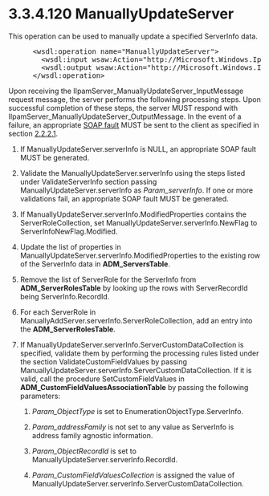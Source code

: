 <html dir="LTR" xmlns:mshelp="http://msdn.microsoft.com/mshelp" xmlns:ddue="http://ddue.schemas.microsoft.com/authoring/2003/5" xmlns:xlink="http://www.w3.org/1999/xlink" xmlns:tool="http://www.microsoft.com/tooltip">
 <body>
 <div id="header">
 <h1 class="heading">3.3.4.120 ManuallyUpdateServer</h1>
 </div>
 <div id="mainSection">
 <div id="mainBody">
 <div id="allHistory" class="saveHistory"></div>
 <div id="sectionSection0" class="section" name="collapseableSection">
 

<p>This operation can be used to manually update a specified
ServerInfo data.</p>

<dl>
<dd>
<div><pre> &lt;wsdl:operation name=&quot;ManuallyUpdateServer&quot;&gt;
   &lt;wsdl:input wsaw:Action=&quot;http://Microsoft.Windows.Ipam/IIpamServer/ManuallyUpdateServer&quot; message=&quot;ipam:IIpamServer_ManuallyUpdateServer_InputMessage&quot; /&gt;
   &lt;wsdl:output wsaw:Action=&quot;http://Microsoft.Windows.Ipam/IIpamServer/ManuallyUpdateServerResponse&quot; message=&quot;ipam:IIpamServer_ManuallyUpdateServer_OutputMessage&quot; /&gt;
 &lt;/wsdl:operation&gt;
</pre></div>
</dd></dl>

<p>Upon receiving the
IIpamServer_ManuallyUpdateServer_InputMessage request message, the server
performs the following processing steps. Upon successful completion of these steps,
the server MUST respond with IIpamServer_ManuallyUpdateServer_OutputMessage. In
the event of a failure, an appropriate <a href="21b4a631-8f28-420f-822f-c5f879d5046e.md#gt_ec8728a8-1a75-426f-8767-aa1932c7c19f">SOAP fault</a> MUST be sent to
the client as specified in section <a href="a90ad88d-2468-4ac1-bbb9-8f921d15bbc8.md">2.2.2.1</a>.</p>

<ol><li><p><span> </span>If
ManuallyUpdateServer.serverInfo is NULL, an appropriate SOAP fault MUST be
generated.</p>

</li><li><p><span> </span>Validate the
ManuallyUpdateServer.serverInfo using the steps listed under ValidateServerInfo
section passing ManuallyUpdateServer.serverInfo as <i>Param_serverInfo</i>. If
one or more validations fail, an appropriate SOAP fault MUST be generated.</p>

</li><li><p><span> </span>If
ManuallyUpdateServer.serverInfo.ModifiedProperties contains the
ServerRoleCollection, set ManuallyUpdateServer.serverInfo.NewFlag to
ServerInfoNewFlag.Modified.</p>

</li><li><p><span> </span>Update the list
of properties in ManuallyUpdateServer.serverInfo.ModifiedProperties to the
existing row of the ServerInfo data in <b>ADM_ServersTable</b>.</p>

</li><li><p><span> </span>Remove the list
of ServerRole for the ServerInfo from <b>ADM_ServerRolesTable</b> by looking up
the rows with ServerRecordId being ServerInfo.RecordId.</p>

</li><li><p><span> </span>For each
ServerRole in ManuallyAddServer.serverInfo.ServerRoleCollection, add an entry
into the <b>ADM_ServerRolesTable</b>.</p>

</li><li><p><span> </span>If
ManuallyUpdateServer.serverInfo.ServerCustomDataCollection is specified,
validate them by performing the processing rules listed under the section
ValidateCustomFieldValues by passing
ManuallyUpdateServer.serverInfo.ServerCustomDataCollection. If it is valid,
call the procedure SetCustomFieldValues in <b>ADM_CustomFieldValuesAssociationTable</b>
by passing the following parameters:</p>

<ol><li><p><span> 
</span><i>Param_ObjectType</i> is set to EnumerationObjectType.ServerInfo.</p>

</li><li><p><span> 
</span><i>Param_addressFamily</i> is not set to any value as ServerInfo is address
family agnostic information.</p>

</li><li><p><span> 
</span><i>Param_ObjectRecordId</i> is set to
ManuallyUpdateServer.serverInfo.RecordId.</p>

</li><li><p><span> 
</span><i>Param_CustomFieldValuesCollection</i> is assigned the value of
ManuallyUpdateServer.serverInfo.ServerCustomDataCollection.</p>

</li></ol></li></ol>
 </div>
 </div>
 </div>
 </body>
</html>